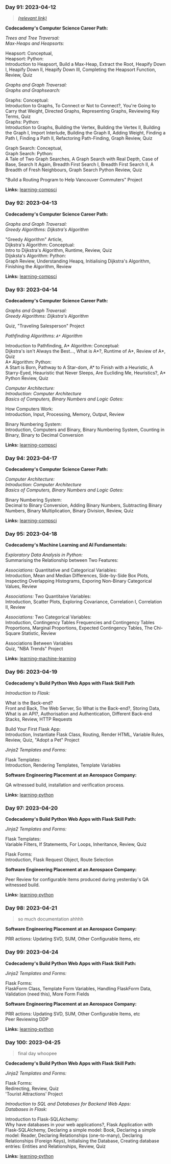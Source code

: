### Day 91: 2023-04-12

> *[(relevant link)](https://www.youtube.com/watch?v=NNiTxUEnmKI)*

**Codecademy's Computer Science Career Path:**

*Trees and Tree Traversal:* <br>
*Max-Heaps and Heapsorts:*

Heapsort: Conceptual, <br>
Heapsort: Python: <br>
Introduction to Heapsort, Build a Max-Heap, Extract the Root, Heapify Down I, Heapify Down II, Heapify Down III, Completing the Heapsort Function, Review, Quiz

*Graphs and Graph Traversal:* <br>
*Graphs and Graphsearch:*

Graphs: Conceptual: <br>
Introduction to Graphs, To Connect or Not to Connect?, You're Going to Carry that Weight, Directed Graphs, Representing Graphs, Reviewing Key Terms, Quiz <br>
Graphs: Python: <br>
Introduction to Graphs, Building the Vertex, Building the Vertex II, Building the Graph I, Import Interlude, Building the Graph II, Adding Weight, Finding a Path I, Finding a Path II, Refactoring Path-Finding, Graph Review, Quiz  

Graph Search: Conceptual, <br>
Graph Search: Python: <br>
A Tale of Two Graph Searches, A Graph Search with Real Depth, Case of Base, Search It Again, Breadth First Search I, Breadth First Search II, A Breadth of Fresh Neighbours, Graph Search Python Review, Quiz

"Build a Routing Program to Help Vancouver Commuters" Project

**Links:** [learning-compsci](https://github.com/corey-richardson/learning/tree/main/learning-compsci)





### Day 92: 2023-04-13

> 

**Codecademy's Computer Science Career Path:**

*Graphs and Graph Traversal:* <br>
*Greedy Algorithms: Dijkstra's Algorithm*

"Greedy Algorithm" Article, <br>
Dijkstra's Algorithm: Conceptual: <br>
Intro to Dijkstra's Algorithm, Runtime, Review, Quiz <br>
Dijsksta's Algorithm: Python: <br>
Graph Review, Understanding Heapq, Initialising Dijkstra's Algorithm, Finishing the Algorithm, Review


**Links:** [learning-compsci](https://github.com/corey-richardson/learning/tree/main/learning-compsci)




### Day 93: 2023-04-14

> 

**Codecademy's Computer Science Career Path:**

*Graphs and Graph Traversal:* <br>
*Greedy Algorithms: Dijkstra's Algorithm*

Quiz, "Traveling Salesperson" Project

*Pathfinding Algorithms: `A*` Algorithm*

Introduction to Pathfinding, A* Algorithm: Conceptual: <br>
Dijkstra's isn't Always the Best..., What is A*?, Runtime of A*, Review  of A*, Quiz <br>
A* Algorithm: Python: <br>
A Start is Born, Pathway to A Star-dom, A* to Finish with a Heuristic, A Starry-Eyed, Heauristic that Never Sleeps, Are Eucliding Me, Heuristics?, A* Python Review, Quiz

*Computer Architecture:* <br>
*Introduction: Computer Architecture* <br>
*Basics of Computers, Binary Numbers and Logic Gates:* 

How Computers Work: <br>
Introduction, Input, Processing, Memory, Output, Review

Binary Numbering System: <br>
Introduction, Computers and Binary, Binary Numbering System, Counting in Binary, Binary to Decimal Conversion

**Links:** [learning-compsci](https://github.com/corey-richardson/learning/tree/main/learning-compsci)




### Day 94: 2023-04-17

> 

**Codecademy's Computer Science Career Path:**

*Computer Architecture:* <br>
*Introduction: Computer Architecture* <br>
*Basics of Computers, Binary Numbers and Logic Gates:* 

Binary Numbering System: <br>
Decimal to Binary Conversion, Adding Binary Numbers, Subtracting Binary Numbers, Binary Multiplication, Binary Division, Review, Quiz

**Links:** [learning-compsci](https://github.com/corey-richardson/learning/tree/main/learning-compsci)




### Day 95: 2023-04-18

> 

**Codecademy's Machine Learning and AI Fundamentals:**

*Exploratory Data Analysis in Python:* <br>
Summarising the Relationship between Two Features: 

*Associations:* Quantitative and Categorical Variables: <br>
Introduction, Mean and Median Differences, Side-by-Side Box Plots, Inspecting Overlapping Histograms, Exporing Non-Binary Categorical Values, Review

*Associations:* Two Quantitaive Variables: <br>
Introduction, Scatter Plots, Exploring Covariance, Correlation I, Correlation II, Review

*Associations:* Two Categorical Variables: <br>
Introduction, Contingency Tables Frequencies and Contingency Tables Proportions, Marginal Proportions, Expected Contingency Tables, The Chi-Square Statistic, Review 

Associations Between Variables <br>
Quiz, "NBA Trends" Project

**Links:** [learning-machine-learning](https://github.com/corey-richardson/learning/tree/main/learning-machine-learning)




### Day 96: 2023-04-19

> 

**Codecademy's Build Python Web Apps with Flask Skill Path**

*Introduction to Flask:* 

What is the Back-end? <br>
Front and Back, The Web Server, So What is the Back-end?, Storing Data, What is an API?, Authorisation and Authentication, Different Back-end Stacks, Review, HTTP Requests

Build Your First Flask App: <br>
Introduction,  Instantiate Flask Class, Routing, Render HTML, Variable Rules, Review, Quiz, "Adopt a Pet" Project

*Jinja2 Templates and Forms:*

Flask Templates: <br>
Introduction, Rendering Templates, Template Variables

**Software Engineering Placement at an Aerospace Company:**

QA witnessed build, installation and verification process. 

**Links:** [learning-python](https://github.com/corey-richardson/learning/tree/main/learning-python)




### Day 97: 2023-04-20

> 

**Codecademy's Build Python Web Apps with Flask Skill Path:**

*Jinja2 Templates and Forms:*

Flask Templates: <br>
Variable Filters, If Statements, For Loops, Inheritance, Review, Quiz

Flask Forms: <br>
Introduction, Flask Request Object, Route Selection

**Software Engineering Placement at an Aerospace Company:**

Peer Review for configurable items produced during yesterday's QA witnessed build.

**Links:** [learning-python](https://github.com/corey-richardson/learning/tree/main/learning-python)




### Day 98: 2023-04-21

> so much documentation ahhhh

**Software Engineering Placement at an Aerospace Company:**

PRR actions: Updating SVD, SUM, Other Configurable Items, etc



### Day 99: 2023-04-24

> 

**Codecademy's Build Python Web Apps with Flask Skill Path:**

*Jinja2 Templates and Forms:*

Flask Forms: <br>
FlaskForm Class, Template Form Variables, Handling FlaskForm Data, Validation (need this), More Form Fields

**Software Engineering Placement at an Aerospace Company:**

PRR actions: Updating SVD, SUM, Other Configurable Items, etc <br>
Peer Reviewing DDP

**Links:** [learning-python](https://github.com/corey-richardson/learning/tree/main/learning-python)




### Day 100: 2023-04-25

> final day whoopee

**Codecademy's Build Python Web Apps with Flask Skill Path:**

*Jinja2 Templates and Forms:*

Flask Forms: <br>
Redirecting, Review, Quiz <br>
'Tourist Attractions' Project

*Introduction to SQL and Databases for Backend Web Apps:* <br>
*Databases in Flask:*

Introduction to Flask-SQLAlchemy: <br>
Why have databases in your web applications?, Flask Application with Flask-SQLAlchemy, Declaring a simple model: Book, Declaring a simple model: Reader, Declaring Relationships (one-to-many), Declaring Relationships (Foreign Keys), Initialising the Database, Creating database entries: Entities and Relationships, Review, Quiz

**Links:** [learning-python](https://github.com/corey-richardson/learning/tree/main/learning-python)




